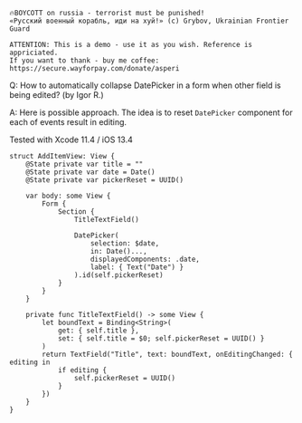 ```
🔥BOYCOTT on russia - terrorist must be punished!
«Русский военный корабль, иди на хуй!» (c) Grybov, Ukrainian Frontier Guard

ATTENTION: This is a demo - use it as you wish. Reference is appriciated.
If you want to thank - buy me coffee: https://secure.wayforpay.com/donate/asperi
```

Q: How to automatically collapse DatePicker in a form when other field is being edited? (by Igor R.)

A: Here is possible approach. The idea is to reset `DatePicker` component for each of events result in editing.

Tested with Xcode 11.4 / iOS 13.4

    struct AddItemView: View {
        @State private var title = ""
        @State private var date = Date()
        @State private var pickerReset = UUID()
    
        var body: some View {
            Form {
                Section {
                    TitleTextField()
    
                    DatePicker(
                        selection: $date,
                        in: Date()...,
                        displayedComponents: .date,
                        label: { Text("Date") }
                    ).id(self.pickerReset)
                }
            }
        }
    
        private func TitleTextField() -> some View {
            let boundText = Binding<String>(
                get: { self.title },
                set: { self.title = $0; self.pickerReset = UUID() }
            )
            return TextField("Title", text: boundText, onEditingChanged: { editing in
                if editing {
                    self.pickerReset = UUID()
                }
            })
        }
    }


